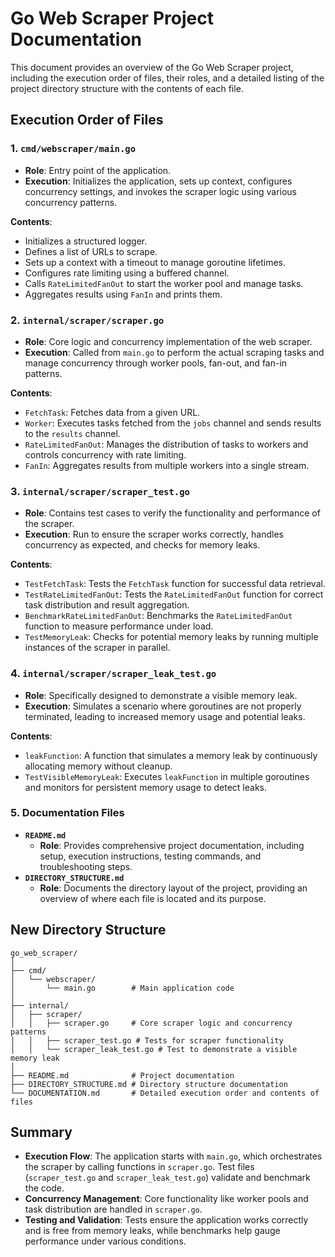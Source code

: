 
# Go Web Scraper Project Documentation

This document provides an overview of the Go Web Scraper project, including the execution order of files, their roles, and a detailed listing of the project directory structure with the contents of each file.

## Execution Order of Files

### 1. `cmd/webscraper/main.go`
- **Role**: Entry point of the application.
- **Execution**: Initializes the application, sets up context, configures concurrency settings, and invokes the scraper logic using various concurrency patterns.

**Contents**:
- Initializes a structured logger.
- Defines a list of URLs to scrape.
- Sets up a context with a timeout to manage goroutine lifetimes.
- Configures rate limiting using a buffered channel.
- Calls `RateLimitedFanOut` to start the worker pool and manage tasks.
- Aggregates results using `FanIn` and prints them.

### 2. `internal/scraper/scraper.go`
- **Role**: Core logic and concurrency implementation of the web scraper.
- **Execution**: Called from `main.go` to perform the actual scraping tasks and manage concurrency through worker pools, fan-out, and fan-in patterns.

**Contents**:
- `FetchTask`: Fetches data from a given URL.
- `Worker`: Executes tasks fetched from the `jobs` channel and sends results to the `results` channel.
- `RateLimitedFanOut`: Manages the distribution of tasks to workers and controls concurrency with rate limiting.
- `FanIn`: Aggregates results from multiple workers into a single stream.

### 3. `internal/scraper/scraper_test.go`
- **Role**: Contains test cases to verify the functionality and performance of the scraper.
- **Execution**: Run to ensure the scraper works correctly, handles concurrency as expected, and checks for memory leaks.

**Contents**:
- `TestFetchTask`: Tests the `FetchTask` function for successful data retrieval.
- `TestRateLimitedFanOut`: Tests the `RateLimitedFanOut` function for correct task distribution and result aggregation.
- `BenchmarkRateLimitedFanOut`: Benchmarks the `RateLimitedFanOut` function to measure performance under load.
- `TestMemoryLeak`: Checks for potential memory leaks by running multiple instances of the scraper in parallel.

### 4. `internal/scraper/scraper_leak_test.go`
- **Role**: Specifically designed to demonstrate a visible memory leak.
- **Execution**: Simulates a scenario where goroutines are not properly terminated, leading to increased memory usage and potential leaks.

**Contents**:
- `leakFunction`: A function that simulates a memory leak by continuously allocating memory without cleanup.
- `TestVisibleMemoryLeak`: Executes `leakFunction` in multiple goroutines and monitors for persistent memory usage to detect leaks.

### 5. Documentation Files
- **`README.md`**
  - **Role**: Provides comprehensive project documentation, including setup, execution instructions, testing commands, and troubleshooting steps.
- **`DIRECTORY_STRUCTURE.md`**
  - **Role**: Documents the directory layout of the project, providing an overview of where each file is located and its purpose.

## New Directory Structure

```
go_web_scraper/
│
├── cmd/
│   └── webscraper/
│       └── main.go        # Main application code
│
├── internal/
│   ├── scraper/
│   │   ├── scraper.go     # Core scraper logic and concurrency patterns
│   │   ├── scraper_test.go # Tests for scraper functionality
│   │   └── scraper_leak_test.go # Test to demonstrate a visible memory leak
│
├── README.md              # Project documentation
├── DIRECTORY_STRUCTURE.md # Directory structure documentation
└── DOCUMENTATION.md       # Detailed execution order and contents of files
```

## Summary
- **Execution Flow**: The application starts with `main.go`, which orchestrates the scraper by calling functions in `scraper.go`. Test files (`scraper_test.go` and `scraper_leak_test.go`) validate and benchmark the code.
- **Concurrency Management**: Core functionality like worker pools and task distribution are handled in `scraper.go`.
- **Testing and Validation**: Tests ensure the application works correctly and is free from memory leaks, while benchmarks help gauge performance under various conditions.
